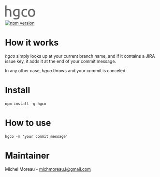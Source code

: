 <br>
<img src='https://raw.githubusercontent.com/MichelML/hgco/master/hgco.png' width='100'>
<br>
<a href="https://badge.fury.io/js/hgco"><img src="https://badge.fury.io/js/hgco.svg" alt="npm version" height="18"></a>

# How it works  
_hgco_ simply looks up at your current branch name, and if it contains a JIRA issue key, it adds it at the end of your commit message.  
  
In any other case, _hgco_ throws and your commit is canceled.  
  
# Install  
```  
npm install -g hgco  
```  

# How to use  
```
hgco -m 'your commit message'
``` 
  
# Maintainer  
Michel Moreau - [michmoreau.l@gmail.com](mailto:michmoreau.l@gmail.com?Subject=hgco%20Project) 
